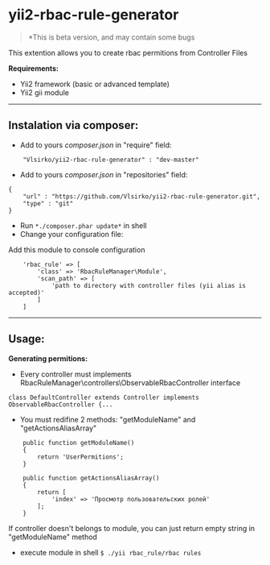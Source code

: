 
**yii2-rbac-rule-generator**
=======

> *This is beta version, and may contain some bugs

This extention allows you to create rbac permitions from Controller Files


**Requirements:**

* Yii2 framework (basic or advanced template)
* Yii2 gii module

----------

**Instalation via composer:**
-----------------------------

 * Add to yours *composer.json* in "require" field:
```
	"Vlsirko/yii2-rbac-rule-generator" : "dev-master"
```
 * Add to yours *composer.json* in "repositories" field:
```
{
	"url" : "https://github.com/Vlsirko/yii2-rbac-rule-generator.git",
	"type" : "git"
}
```
 * Run `*./composer.phar update*` in shell
 * Change your configuration file:


Add this module to console configuration

```  
    'rbac_rule' => [
		'class' => 'RbacRuleManager\Module',
		'scan_path' => [
			'path to directory with controller files (yii alias is accepted)'
		]
	]
```	


----------

**Usage:**
----------

**Generating permitions:**
* Every controller must implements RbacRuleManager\controllers\ObservableRbacController interface

`class DefaultController extends Controller implements ObservableRbacController {...`

* You must redifine 2 methods: "getModuleName" and "getActionsAliasArray"
```
	public function getModuleName()
	{
		return 'UserPermitions';
	}
	
	public function getActionsAliasArray()
	{
		return [
			'index' => 'Просмотр пользовательских ролей'
		];
	}
```
If controller doesn't belongs to module, you can just return empty string in "getModuleName" method

* execute module in shell `$ ./yii rbac_rule/rbac rules`
 